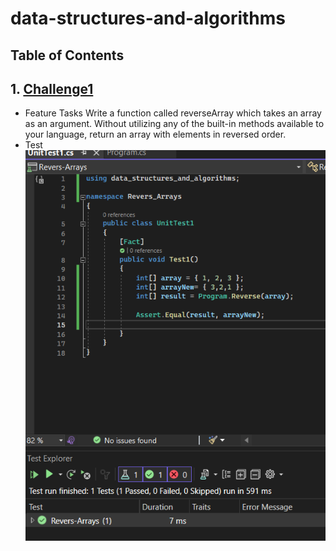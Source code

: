 # data-structures-and-algorithms

## Table of Contents
 ## 1. [Challenge1](data-structures-and-algorithms/Code-Challenge-1/README.md)
  - Feature Tasks
  Write a function called reverseArray which takes an array as an argument. Without utilizing any of the built-in methods available to your language, return an array 
  with elements in reversed order.
 - Test ![unit-test](data-structures-and-algorithms/Code-Challenge-1/test-ReverseArray.png)
